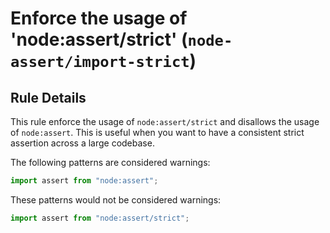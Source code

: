 # Enforce the usage of 'node:assert/strict' (`node-assert/import-strict`)

<!-- end auto-generated rule header -->

## Rule Details

This rule enforce the usage of `node:assert/strict` and disallows the usage of `node:assert`. This is useful when you want to have a consistent strict assertion across a large codebase.

The following patterns are considered warnings:

```js
import assert from "node:assert";
```

These patterns would not be considered warnings:

```js
import assert from "node:assert/strict";
```
